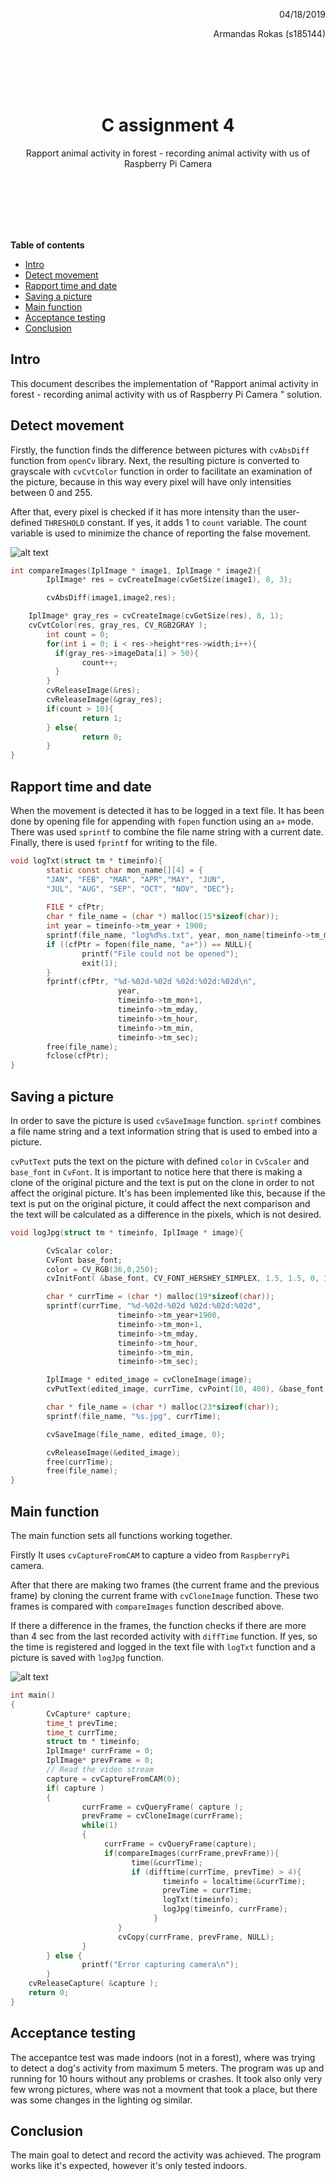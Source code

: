 <div align="right">
    <p>04/18/2019</p> 
<p>Armandas Rokas (s185144) 
</p>
</div>
</br>
</br>
</br>
</br>

<center><h1>
    C assignment 4
    </h1> 
<p>Rapport animal activity in forest - recording animal activity with us of Raspberry Pi Camera </p></center>



</br>
</br>
</br>
</br>

</br>

**Table of contents**

- [Intro](#intro)
- [Detect movement](#detect-movement)
- [Rapport time and date](#rapport-time-and-date)
- [Saving a picture](#saving-a-picture)
- [Main function](#main-function)
- [Acceptance testing](#acceptance-testing)
- [Conclusion](#conclusion)




 <div style="page-break-after: always;"></div>

## Intro

This document describes the implementation of "Rapport animal activity in forest - recording animal activity with us of Raspberry Pi Camera " solution. 

## Detect movement

Firstly, the function finds the difference between pictures with  `cvAbsDiff` function from `openCv` library.  Next, the resulting picture is converted to grayscale with `cvCvtColor` function in order to facilitate an examination of the picture, because in this way every pixel will have only intensities between 0 and 255. 

After that, every pixel is checked if it has more intensity than the user-defined `THRESHOLD` constant.  If yes,  it adds 1 to `count` variable. The count variable is used to minimize the chance of reporting the false movement.   

![alt text](compareImages.jpg "flowchart_comapreImages")

```c
int compareImages(IplImage * image1, IplImage * image2){
        IplImage* res = cvCreateImage(cvGetSize(image1), 8, 3);

        cvAbsDiff(image1,image2,res);

    IplImage* gray_res = cvCreateImage(cvGetSize(res), 8, 1);
    cvCvtColor(res, gray_res, CV_RGB2GRAY );
        int count = 0;
        for(int i = 0; i < res->height*res->width;i++){
          if(gray_res->imageData[i] > 50){ 
                count++;
          }
        }
        cvReleaseImage(&res);  
        cvReleaseImage(&gray_res);
        if(count > 10){
                return 1;
        } else{
                return 0;
        }
}
```

## Rapport time and date

When the movement is detected it has to be logged in a text file. It has been done by opening file for appending with `fopen` function using an `a+` mode. There was used `sprintf` to combine the file name string with a current date. Finally, there is used `fprintf` for writing to the file. 

```C
void logTxt(struct tm * timeinfo){
        static const char mon_name[][4] = {
        "JAN", "FEB", "MAR", "APR","MAY", "JUN",
        "JUL", "AUG", "SEP", "OCT", "NOV", "DEC"};
    
        FILE * cfPtr;
        char * file_name = (char *) malloc(15*sizeof(char));
        int year = timeinfo->tm_year + 1900;
        sprintf(file_name, "log%d%s.txt", year, mon_name[timeinfo->tm_mon]);
        if ((cfPtr = fopen(file_name, "a+")) == NULL){
                printf("File could not be opened");
                exit(1);
        }
        fprintf(cfPtr, "%d-%02d-%02d %02d:%02d:%02d\n",
                        year,
                        timeinfo->tm_mon+1,
                        timeinfo->tm_mday,
                        timeinfo->tm_hour,
                        timeinfo->tm_min,
                        timeinfo->tm_sec);
        free(file_name);
        fclose(cfPtr);
}
```

## Saving a picture

In order to save the picture is used `cvSaveImage` function.  `sprintf` combines a file name string and a text information string that is used to embed into a picture.

`cvPutText` puts the text on the picture with defined `color` in `CvScaler` and `base_font` in `CvFont`.  It is important to notice here that there is making a clone of the original picture and the text is put on the clone in order to not affect the original picture. It's has been implemented like this, because if the text is put on the original picture,  it could affect the next comparison and the text will be calculated as a difference in the pixels, which is not desired.  

```C
void logJpg(struct tm * timeinfo, IplImage * image){

        CvScalar color;
        CvFont base_font;
        color = CV_RGB(36,0,250);
        cvInitFont( &base_font, CV_FONT_HERSHEY_SIMPLEX, 1.5, 1.5, 0, 1, 8);

        char * currTime = (char *) malloc(19*sizeof(char));
        sprintf(currTime, "%d-%02d-%02d %02d:%02d:%02d",
                        timeinfo->tm_year+1900,
                        timeinfo->tm_mon+1,
                        timeinfo->tm_mday,
                        timeinfo->tm_hour,
                        timeinfo->tm_min,
                        timeinfo->tm_sec);

        IplImage * edited_image = cvCloneImage(image);
        cvPutText(edited_image, currTime, cvPoint(10, 400), &base_font, color);

        char * file_name = (char *) malloc(23*sizeof(char));
        sprintf(file_name, "%s.jpg", currTime);

        cvSaveImage(file_name, edited_image, 0);

        cvReleaseImage(&edited_image);
        free(currTime);
        free(file_name);
}
```

## Main function

The main function sets all functions working together.  

Firstly It uses `cvCaptureFromCAM` to capture a video from `RaspberryPi` camera. 

After that there are making two frames (the current frame and the previous frame) by cloning the current frame with `cvCloneImage` function.  These two frames is compared with `compareImages` function described above. 

If there a difference in the frames, the function checks if there are more than 4 sec from the last recorded activity with `diffTime` function. If yes, so the time is registered and logged in the text file with `logTxt` function and a picture is saved with `logJpg` function.

![alt text](main.jpg "flowchart_comapreImages")



```C
int main()
{
        CvCapture* capture;
        time_t prevTime;
        time_t currTime;
    	struct tm * timeinfo;
    	IplImage* currFrame = 0;
        IplImage* prevFrame = 0;
        // Read the video stream
        capture = cvCaptureFromCAM(0);
        if( capture )
        {
                currFrame = cvQueryFrame( capture );
                prevFrame = cvCloneImage(currFrame); 
                while(1)
                {
                     currFrame = cvQueryFrame(capture);
                     if(compareImages(currFrame,prevFrame)){
                           time(&currTime);
                           if (difftime(currTime, prevTime) > 4){
                                  timeinfo = localtime(&currTime);
                                  prevTime = currTime;
                                  logTxt(timeinfo);
                                  logJpg(timeinfo, currFrame);
                                }
                        }
                        cvCopy(currFrame, prevFrame, NULL);
                }
        } else {
                printf("Error capturing camera\n");
        }
    cvReleaseCapture( &capture );
    return 0;
}

```



## Acceptance testing

The accepantce test was made indoors (not in a forest), where was trying to detect a dog's activity from maximum 5 meters. The program was up and running for 10 hours without any problems or crashes.  It took also only very few wrong pictures, where was not a movment that took a place, but there was some changes in the lighting og similar.



## Conclusion

The main goal to detect and record the activity was achieved. The program works like  it's expected, however it's only tested indoors. 